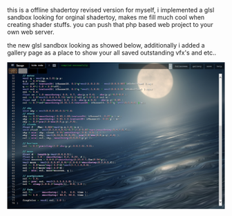 this is a offline shadertoy revised version for myself, i implemented a glsl sandbox looking for orginal shadertoy, makes me fill much cool when creating shader stuffs.  you can push that php based web project to your own web server. 

the new glsl sandbox looking as showed below, additionally i added a gallery page as a place to show your all saved outstanding vfx's and etc..

![screenshot](screenshot.jpg)